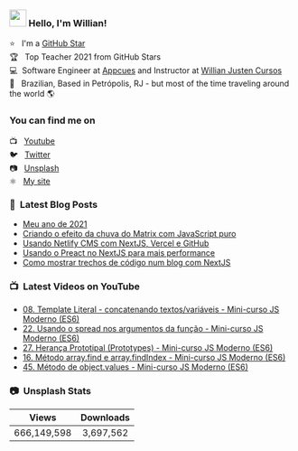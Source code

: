 ### <img src="https://media.giphy.com/media/hvRJCLFzcasrR4ia7z/giphy.gif" width="30px" height="30px"> Hello, I'm Willian!

⭐ &nbsp; I'm a [GitHub Star](https://stars.github.com/profiles/willianjusten/) <br>
🏆 &nbsp; Top Teacher 2021 from GitHub Stars <br>
💻 &nbsp;Software Engineer at [Appcues](https://appcues.com) and Instructor at [Willian Justen Cursos](https://willianjusten.com.br/cursos) <br>
🏡 &nbsp; Brazilian, Based in Petrópolis, RJ - but most of the time traveling around the world 🌎

### You can find me on

📺 &nbsp; [Youtube](https://www.youtube.com/WillianJustenCursos/?sub_confirmation=1) <br>
🐦 &nbsp; [Twitter](https://twitter.com/Willian_justen) <br>
📷 &nbsp; [Unsplash](https://unsplash.com/@willianjusten) <br>
⚛️ &nbsp; [My site](https://willianjusten.com.br) <br>

### 📕 &nbsp;Latest Blog Posts

<!-- BLOG:START -->
- [Meu ano de 2021](https://willianjusten.com.br/meu-ano-de-2021)
- [Criando o efeito da chuva do Matrix com JavaScript puro](https://willianjusten.com.br/criando-o-efeito-da-chuva-do-matrix-com-javascript-puro)
- [Usando Netlify CMS com NextJS, Vercel e GitHub](https://willianjusten.com.br/usando-netlify-cms-com-nextjs-vercel-e-github)
- [Usando o Preact no NextJS para mais performance](https://willianjusten.com.br/usando-o-preact-no-nextjs-para-mais-performance)
- [Como mostrar trechos de código num blog com NextJS](https://willianjusten.com.br/como-mostrar-trechos-de-codigo-num-blog-com-nextjs)
<!-- BLOG:END -->

### 📺 &nbsp;Latest Videos on YouTube

<!-- YOUTUBE:START -->
- [08. Template Literal - concatenando textos/variáveis  - Mini-curso JS Moderno &lpar;ES6&rpar;](https://www.youtube.com/watch?v=teuIneHYTCs)
- [22. Usando o spread nos argumentos da função  - Mini-curso JS Moderno &lpar;ES6&rpar;](https://www.youtube.com/watch?v=RV-IWn805jU)
- [27. Herança Prototipal &lpar;Prototypes&rpar; - Mini-curso JS Moderno &lpar;ES6&rpar;](https://www.youtube.com/watch?v=cIAwSEPWmHI)
- [16. Método array.find e array.findIndex - Mini-curso JS Moderno &lpar;ES6&rpar;](https://www.youtube.com/watch?v=0YBtwRBpl-A)
- [45. Método de object.values - Mini-curso JS Moderno &lpar;ES6&rpar;](https://www.youtube.com/watch?v=QVt_U4WkjF0)
<!-- YOUTUBE:END -->

### 📷 &nbsp;Unsplash Stats

<!-- UNSPLASH-STATS:START -->
| **Views**         | **Downloads**        |
|:-----------------:|:--------------------:|
|666,149,598   | 3,697,562 |
<!-- UNSPLASH-STATS:END -->
